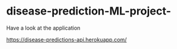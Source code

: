 # disease-prediction-ML-project-
Have a look at the application

https://disease-predictions-api.herokuapp.com/
